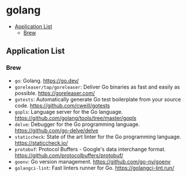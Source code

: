 # golang

- [Application List](#application-list)
  - [Brew](#brew)

## Application List

### Brew

- `go`: Golang. <https://go.dev/>
- `goreleaser/tap/goreleaser`: Deliver Go binaries as fast and easily as possible. <https://goreleaser.com/>
- `gotests`: Automatically generate Go test boilerplate from your source code. <https://github.com/cweill/gotests>
- `gopls`: Language server for the Go language. <https://github.com/golang/tools/tree/master/gopls>
- `delve`: Debugger for the Go programming language. <https://github.com/go-delve/delve>
- `staticcheck`: State of the art linter for the Go programming language. <https://staticcheck.io/>
- `protobuf`: Protocol Buffers - Google's data interchange format. <https://github.com/protocolbuffers/protobuf/>
- `goenv`: Go version management. <https://github.com/go-nv/goenv>
- `golangci-lint`: Fast linters runner for Go. <https://golangci-lint.run/>
